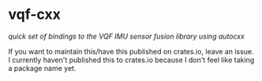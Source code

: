 # vqf-cxx
*quick set of bindings to the VQF IMU sensor fusion library using autocxx*

If you want to maintain this/have this published on crates.io, leave an issue.
I currently haven't published this to crates.io because I don't feel like taking
a package name yet.
